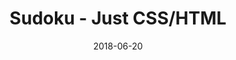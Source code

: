 ---
title: 'Sudoku - Just CSS/HTML'
description: 'Complete a sudoku puzzle without Javascript or server-side interaction.'
gametype: 'simple'
gameid: 45
date: 2018-06-20
tags: []
draft: false
type: 'games'
num19: [{'idx':1,'arr1':[1,2,3,4,5,6,7,8,9],'arr2':[1,2,3,4,5,6,7,8,9]},{'idx':2,'arr1':[1,2,3,4,5,6,7,8,9],'arr2':[1,2,3,4,5,6,7,8,9]},{'idx':3,'arr1':[1,2,3,4,5,6,7,8,9],'arr2':[1,2,3,4,5,6,7,8,9]},{'idx':4,'arr1':[1,2,3,4,5,6,7,8,9],'arr2':[1,2,3,4,5,6,7,8,9]},{'idx':5,'arr1':[1,2,3,4,5,6,7,8,9],'arr2':[1,2,3,4,5,6,7,8,9]},{'idx':6,'arr1':[1,2,3,4,5,6,7,8,9],'arr2':[1,2,3,4,5,6,7,8,9]},{'idx':7,'arr1':[1,2,3,4,5,6,7,8,9],'arr2':[1,2,3,4,5,6,7,8,9]},{'idx':8,'arr1':[1,2,3,4,5,6,7,8,9],'arr2':[1,2,3,4,5,6,7,8,9]},{'idx':9,'arr1':[1,2,3,4,5,6,7,8,9],'arr2':[1,2,3,4,5,6,7,8,9]}]
puzzle: [[0, 0, 4, 0, 1, 0, 0, 0, 0], [0, 8, 1, 0, 7, 0, 4, 2, 0], [0, 2, 0, 4, 0, 8, 0, 6, 3], [0, 0, 7, 0, 0, 0, 2, 0, 0], [2, 5, 0, 0, 0, 0, 0, 7, 6], [0, 0, 9, 0, 0, 0, 5, 0, 0], [1, 3, 0, 9, 0, 2, 0, 5, 0], [0, 7, 2, 0, 5, 0, 6, 8, 0], [0, 0, 0, 0, 8, 0, 3, 0, 0]]
layout: 'sudokucssstatic'
---